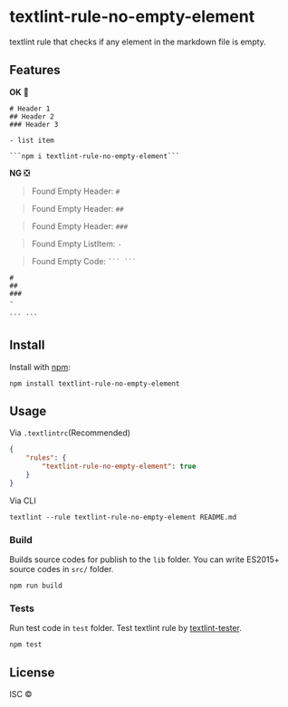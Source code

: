 # textlint-rule-no-empty-element

textlint rule that checks if any element in the markdown file is empty.
## Features

**OK** :green_heart:

```
# Header 1
## Header 2
### Header 3

- list item

```npm i textlint-rule-no-empty-element```
```


**NG** :negative_squared_cross_mark:

> Found Empty Header: `#`

> Found Empty Header: `##`

> Found Empty Header: `###` 

> Found Empty ListItem: `-`

> Found Empty Code: ` ``` ``` `

```
#
##
###
-

``` ```
```

## Install

Install with [npm](https://www.npmjs.com/):

    npm install textlint-rule-no-empty-element

## Usage

Via `.textlintrc`(Recommended)

```json
{
    "rules": {
        "textlint-rule-no-empty-element": true
    }
}
```

Via CLI

```
textlint --rule textlint-rule-no-empty-element README.md
```

### Build

Builds source codes for publish to the `lib` folder.
You can write ES2015+ source codes in `src/` folder.

    npm run build

### Tests

Run test code in `test` folder.
Test textlint rule by [textlint-tester](https://github.com/textlint/textlint-tester).

    npm test

## License

ISC © 
